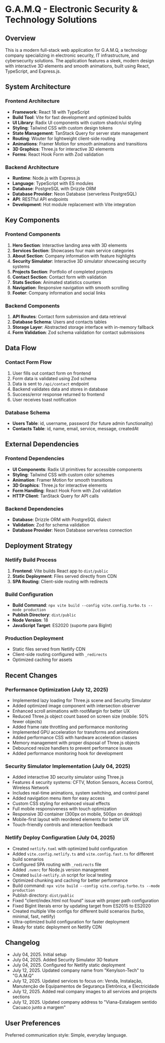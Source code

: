 # G.A.M.Q - Electronic Security & Technology Solutions

## Overview

This is a modern full-stack web application for G.A.M.Q, a technology company specializing in electronic security, IT infrastructure, and cybersecurity solutions. The application features a sleek, modern design with interactive 3D elements and smooth animations, built using React, TypeScript, and Express.js.

## System Architecture

### Frontend Architecture
- **Framework**: React 18 with TypeScript
- **Build Tool**: Vite for fast development and optimized builds
- **UI Library**: Radix UI components with custom shadcn/ui styling
- **Styling**: Tailwind CSS with custom design tokens
- **State Management**: TanStack Query for server state management
- **Routing**: Wouter for lightweight client-side routing
- **Animations**: Framer Motion for smooth animations and transitions
- **3D Graphics**: Three.js for interactive 3D elements
- **Forms**: React Hook Form with Zod validation

### Backend Architecture
- **Runtime**: Node.js with Express.js
- **Language**: TypeScript with ES modules
- **Database**: PostgreSQL with Drizzle ORM
- **Database Provider**: Neon Database (serverless PostgreSQL)
- **API**: RESTful API endpoints
- **Development**: Hot module replacement with Vite integration

## Key Components

### Frontend Components
1. **Hero Section**: Interactive landing area with 3D elements
2. **Services Section**: Showcases four main service categories
3. **About Section**: Company information with feature highlights
4. **Security Simulator**: Interactive 3D simulator showcasing security systems
5. **Projects Section**: Portfolio of completed projects
6. **Contact Section**: Contact form with validation
7. **Stats Section**: Animated statistics counters
8. **Navigation**: Responsive navigation with smooth scrolling
9. **Footer**: Company information and social links

### Backend Components
1. **API Routes**: Contact form submission and data retrieval
2. **Database Schema**: Users and contacts tables
3. **Storage Layer**: Abstracted storage interface with in-memory fallback
4. **Form Validation**: Zod schema validation for contact submissions

## Data Flow

### Contact Form Flow
1. User fills out contact form on frontend
2. Form data is validated using Zod schema
3. Data is sent to `/api/contact` endpoint
4. Backend validates data and stores in database
5. Success/error response returned to frontend
6. User receives toast notification

### Database Schema
- **Users Table**: id, username, password (for future admin functionality)
- **Contacts Table**: id, name, email, service, message, createdAt

## External Dependencies

### Frontend Dependencies
- **UI Components**: Radix UI primitives for accessible components
- **Styling**: Tailwind CSS with custom color schemes
- **Animation**: Framer Motion for smooth transitions
- **3D Graphics**: Three.js for interactive elements
- **Form Handling**: React Hook Form with Zod validation
- **HTTP Client**: TanStack Query for API calls

### Backend Dependencies
- **Database**: Drizzle ORM with PostgreSQL dialect
- **Validation**: Zod for schema validation
- **Database Provider**: Neon Database serverless connection

## Deployment Strategy

### Netlify Build Process
1. **Frontend**: Vite builds React app to `dist/public`
2. **Static Deployment**: Files served directly from CDN
3. **SPA Routing**: Client-side routing with redirects

### Build Configuration
- **Build Command**: `npx vite build --config vite.config.turbo.ts --mode production`
- **Publish Directory**: `dist/public`
- **Node Version**: 18
- **JavaScript Target**: ES2020 (suporte para BigInt)

### Production Deployment
- Static files served from Netlify CDN
- Client-side routing configured with `_redirects`
- Optimized caching for assets

## Recent Changes

### Performance Optimization (July 12, 2025)
- Implemented lazy loading for Three.js scene and Security Simulator
- Added optimized image component with intersection observer
- Enhanced scroll animations with rootMargin for better UX
- Reduced Three.js object count based on screen size (mobile: 50% fewer objects)
- Added frame rate throttling and performance monitoring
- Implemented GPU acceleration for transforms and animations
- Added performance CSS with hardware acceleration classes
- Memory management with proper disposal of Three.js objects
- Debounced resize handlers to prevent performance issues
- Added performance monitoring hook for development

### Security Simulator Implementation (July 04, 2025)
- Added interactive 3D security simulator using Three.js
- Features 4 security systems: CFTV, Motion Sensors, Access Control, Wireless Network
- Includes real-time animations, system switching, and control panel
- Added navigation menu item for easy access
- Custom CSS styling for enhanced visual effects
- Full mobile responsiveness with touch optimization
- Responsive 3D container (300px on mobile, 500px on desktop)
- Mobile-first layout with reordered elements for better UX
- Touch-friendly controls and interaction feedback

### Netlify Deploy Configuration (July 04, 2025)
- Created `netlify.toml` with optimized build configuration
- Added `vite.config.netlify.ts` and `vite.config.fast.ts` for different build scenarios
- Configured SPA routing with `_redirects` file
- Added `.nvmrc` for Node.js version management
- Created `build-netlify.sh` script for local testing
- Optimized chunking and caching for better performance
- Build command: `npx vite build --config vite.config.turbo.ts --mode production`
- Publish directory: `dist/public`
- Fixed "client/index.html not found" issue with proper path configuration
- Fixed BigInt literals error by updating target from ES2015 to ES2020
- Created multiple Vite configs for different build scenarios (turbo, minimal, fast, netlify)
- Ultra-optimized build configuration for faster deployment
- Ready for static deployment on Netlify CDN



## Changelog
- July 04, 2025. Initial setup
- July 04, 2025. Added Security Simulator 3D feature
- July 04, 2025. Configured for Netlify static deployment
- July 12, 2025. Updated company name from "Kenylson-Tech" to "G.A.M.Q"
- July 12, 2025. Updated services to focus on: Venda, Instalação, Manutenção de Equipamentos de Segurança Eletrônica, e Electricidade
- July 12, 2025. Added real company images to all services and projects sections
- July 12, 2025. Updated company address to "Viana-Estalagem sentido Cacuaco junto a margem"

## User Preferences

Preferred communication style: Simple, everyday language.